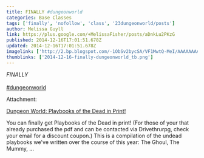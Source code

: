 ```yaml
---
title: FINALLY #dungeonworld
categories: Base Classes
tags: ['finally', 'nofollow', 'class', '23dungeonworld/posts']
author: Melissa Guyll
link: https://plus.google.com/+MelissaFisher/posts/aDnkLu2PKzG
published: 2014-12-16T17:01:51.678Z
updated: 2014-12-16T17:01:51.678Z
imagelink: ['http://2.bp.blogspot.com/-1ObSv2bycSA/VF1MwtQ-MeI/AAAAAAAAKH4/bRbH5LioopA/s1600/thePlaybooksOfTheDead_coverWeb.jpg']
thumblinks: ['2014-12-16-finally-dungeonworld_tb.png']
---
```


<i>FINALLY</i><br /><br /> <a rel="nofollow" class="ot-hashtag" href="https://plus.google.com/s/%23dungeonworld/posts">#dungeonworld</a>  


Attachment:

<a href='http://daegames.blogspot.com/2014/12/dungeon-world-playbooks-of-dead-in-print.html'>Dungeon World: Playbooks of the Dead in Print!</a>


You can finally get Playbooks of the Dead in print! (For those of your that already purchased the pdf and can be contacted via Drivethrurpg, check your email for a discount coupon.) This is a compilation of the undead playbooks we've written over the course of this year: The Ghoul, The Mummy, ...